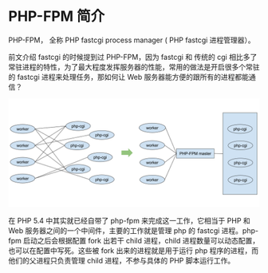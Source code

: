 # PHP-FPM 简介

PHP-FPM， 全称 PHP fastcgi process manager \( PHP fastcgi 进程管理器）。

前文介绍 fastcgi 的时候提到过 PHP-FPM，因为 fastcgi 和 传统的 cgi 相比多了常驻进程的特性，为了最大程度发挥服务器的性能，常用的做法是开启很多个常驻的 fastcgi 进程来处理任务，那如何让 Web 服务器能方便的跟所有的进程都能通信？

![](/assets/ngxin-fpm.png)

在 PHP 5.4 中其实就已经自带了 php-fpm 来完成这一工作，它相当于 PHP 和 Web 服务器之间的一个中间件，主要的工作就是管理 php 的 fastcgi 进程。php-fpm 启动之后会根据配置 fork 出若干 child 进程，child 进程数量可以动态配置，也可以在配置中写死。这些被 fork 出来的进程就是用于运行 php 程序的进程，而他们的父进程只负责管理 child 进程，不参与具体的 PHP 脚本运行工作。
